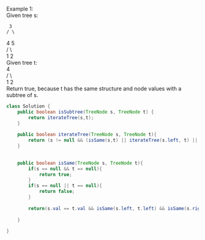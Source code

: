 Example 1:  
Given tree s:  
  
     3  
    / \  
   4   5  
  / \  
 1   2  
Given tree t:  
   4   
  / \  
 1   2  
Return true, because t has the same structure and node values with a subtree of s.  

```java
class Solution {
    public boolean isSubtree(TreeNode s, TreeNode t) {
        return iterateTree(s,t);
    }
    
    public boolean iterateTree(TreeNode s, TreeNode t){
        return (s != null && (isSame(s,t) || iterateTree(s.left, t) || iterateTree(s.right, t)));
    }
    
    
    public boolean isSame(TreeNode s, TreeNode t){
        if(s == null && t == null){
            return true;
        }
        if(s == null || t == null){
            return false;
        }
        
        return(s.val == t.val && isSame(s.left, t.left) && isSame(s.right, t.right));
            
    }
    
}

```
